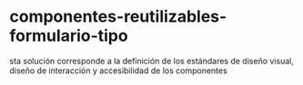 # componentes-reutilizables-formulario-tipo
sta solución corresponde a la definición de los estándares de diseño visual, diseño de interacción y accesibilidad de los componentes
